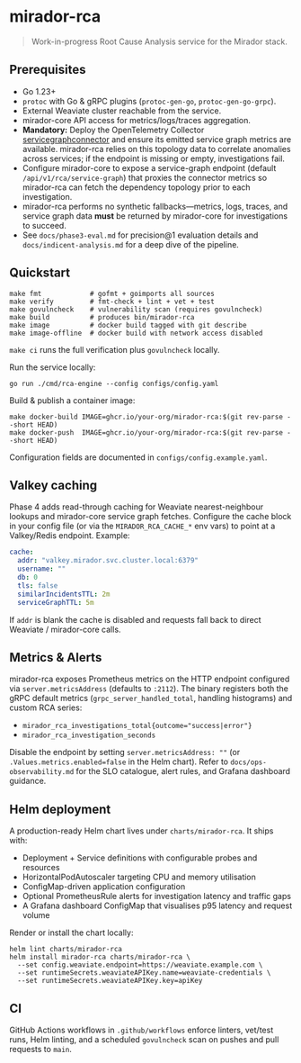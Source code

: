 # mirador-rca

> Work-in-progress Root Cause Analysis service for the Mirador stack.

## Prerequisites
- Go 1.23+
- `protoc` with Go & gRPC plugins (`protoc-gen-go`, `protoc-gen-go-grpc`).
- External Weaviate cluster reachable from the service.
- mirador-core API access for metrics/logs/traces aggregation.
- **Mandatory:** Deploy the OpenTelemetry Collector [servicegraphconnector](https://github.com/open-telemetry/opentelemetry-collector-contrib/tree/main/connector/servicegraphconnector) and ensure its emitted service graph metrics are available. mirador-rca relies on this topology data to correlate anomalies across services; if the endpoint is missing or empty, investigations fail.
- Configure mirador-core to expose a service-graph endpoint (default `/api/v1/rca/service-graph`) that proxies the connector metrics so mirador-rca can fetch the dependency topology prior to each investigation.
- mirador-rca performs no synthetic fallbacks—metrics, logs, traces, and service graph data **must** be returned by mirador-core for investigations to succeed.
- See `docs/phase3-eval.md` for precision@1 evaluation details and `docs/indicent-analysis.md` for a deep dive of the pipeline.

## Quickstart
```
make fmt            # gofmt + goimports all sources
make verify         # fmt-check + lint + vet + test
make govulncheck    # vulnerability scan (requires govulncheck)
make build          # produces bin/mirador-rca
make image          # docker build tagged with git describe
make image-offline  # docker build with network access disabled
```

`make ci` runs the full verification plus `govulncheck` locally.

Run the service locally:
```
go run ./cmd/rca-engine --config configs/config.yaml
```

Build & publish a container image:
```
make docker-build IMAGE=ghcr.io/your-org/mirador-rca:$(git rev-parse --short HEAD)
make docker-push  IMAGE=ghcr.io/your-org/mirador-rca:$(git rev-parse --short HEAD)
```

Configuration fields are documented in `configs/config.example.yaml`.

## Valkey caching

Phase 4 adds read-through caching for Weaviate nearest-neighbour lookups and mirador-core service graph fetches. Configure the cache block in your config file (or via the `MIRADOR_RCA_CACHE_*` env vars) to point at a Valkey/Redis endpoint. Example:

```yaml
cache:
  addr: "valkey.mirador.svc.cluster.local:6379"
  username: ""
  db: 0
  tls: false
  similarIncidentsTTL: 2m
  serviceGraphTTL: 5m
```

If `addr` is blank the cache is disabled and requests fall back to direct Weaviate / mirador-core calls.

## Metrics & Alerts

mirador-rca exposes Prometheus metrics on the HTTP endpoint configured via `server.metricsAddress` (defaults to `:2112`). The binary registers both the gRPC default metrics (`grpc_server_handled_total`, handling histograms) and custom RCA series:

- `mirador_rca_investigations_total{outcome="success|error"}`
- `mirador_rca_investigation_seconds`

Disable the endpoint by setting `server.metricsAddress: ""` (or `.Values.metrics.enabled=false` in the Helm chart). Refer to `docs/ops-observability.md` for the SLO catalogue, alert rules, and Grafana dashboard guidance.

## Helm deployment

A production-ready Helm chart lives under `charts/mirador-rca`. It ships with:

- Deployment + Service definitions with configurable probes and resources
- HorizontalPodAutoscaler targeting CPU and memory utilisation
- ConfigMap-driven application configuration
- Optional PrometheusRule alerts for investigation latency and traffic gaps
- A Grafana dashboard ConfigMap that visualises p95 latency and request volume

Render or install the chart locally:

```
helm lint charts/mirador-rca
helm install mirador-rca charts/mirador-rca \
  --set config.weaviate.endpoint=https://weaviate.example.com \
  --set runtimeSecrets.weaviateAPIKey.name=weaviate-credentials \
  --set runtimeSecrets.weaviateAPIKey.key=apiKey
```

## CI

GitHub Actions workflows in `.github/workflows` enforce linters, vet/test runs, Helm linting, and a scheduled `govulncheck` scan on pushes and pull requests to `main`.
